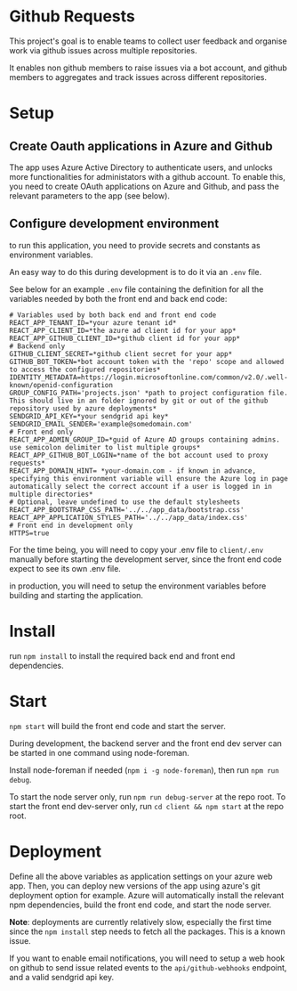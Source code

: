 # Github Requests
This project's goal is to enable teams to collect user feedback and organise work via github issues across multiple repositories.

It enables non github members to raise issues via a bot account, and github members to aggregates and track issues across different repositories.

# Setup
## Create Oauth applications in Azure and Github
The app uses Azure Active Directory to authenticate users, and unlocks more functionalities for administators with a github account.
To enable this, you need to create  OAuth applications on Azure and Github, and pass the relevant parameters to the app (see below).

## Configure development environment
to run this application, you need to provide secrets and constants as environment variables.

An easy way to do this during development is to do it via an `.env` file.

See below for an example `.env` file containing the definition for all the variables needed by both the front end and back end code:
```
# Variables used by both back end and front end code
REACT_APP_TENANT_ID=*your azure tenant id*
REACT_APP_CLIENT_ID=*the azure ad client id for your app*
REACT_APP_GITHUB_CLIENT_ID=*github client id for your app*
# Backend only
GITHUB_CLIENT_SECRET=*github client secret for your app*
GITHUB_BOT_TOKEN=*bot account token with the 'repo' scope and allowed to access the configured repositories*
IDENTITY_METADATA=https://login.microsoftonline.com/common/v2.0/.well-known/openid-configuration
GROUP_CONFIG_PATH='projects.json' *path to project configuration file. This should live in an folder ignored by git or out of the github repository used by azure deployments*
SENDGRID_API_KEY=*your sendgrid api key*
SENDGRID_EMAIL_SENDER='example@somedomain.com'
# Front end only
REACT_APP_ADMIN_GROUP_ID=*guid of Azure AD groups containing admins. use semicolon delimiter to list multiple groups*
REACT_APP_GITHUB_BOT_LOGIN=*name of the bot account used to proxy requests*
REACT_APP_DOMAIN_HINT= *your-domain.com - if known in advance, specifying this environment variable will ensure the Azure log in page automatically select the correct account if a user is logged in in multiple directories*
# Optional, leave undefined to use the default stylesheets
REACT_APP_BOOTSTRAP_CSS_PATH='../../app_data/bootstrap.css'
REACT_APP_APPLICATION_STYLES_PATH='../../app_data/index.css'
# Front end in development only
HTTPS=true
```
For the time being, you will need to copy your .env file to `client/.env` manually before starting the development server, since the front end code expect to see its own .env file.

in production, you will need to setup the environment variables before building and starting the application.

# Install
run `npm install` to install the required back end and front end dependencies.

# Start
`npm start` will build the front end code and start the server.

During development, the backend server and the front end dev server can be started in one command using node-foreman.

Install node-foreman if needed (`npm i -g node-foreman`), then run `npm run debug`.

To start the node server only, run `npm run debug-server` at the repo root.
To start the front end dev-server only, run `cd client && npm start` at the repo root.

# Deployment
Define all the above variables as application settings on your azure web app. Then, you can deploy new versions of the app using azure's git deployment option for example. Azure will automatically install the relevant npm dependencies, build the front end code, and start the node server.

**Note**: deployments are currently relatively slow, especially the first time since the `npm install` step needs to fetch all the packages. This is a known issue.

If you want to enable email notifications, you will need to setup a web hook on github to send issue related events to the 
`api/github-webhooks` endpoint, and a valid sendgrid api key.

